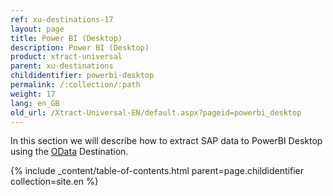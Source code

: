 ```yaml
---
ref: xu-destinations-17
layout: page
title: Power BI (Desktop)
description: Power BI (Desktop)
product: xtract-universal
parent: xu-destinations
childidentifier: powerbi-desktop
permalink: /:collection/:path
weight: 17
lang: en_GB
old_url: /Xtract-Universal-EN/default.aspx?pageid=powerbi_desktop
---
```


In this section we will describe how to extract SAP data to PowerBI Desktop using the [OData](./odata) Destination.

{% include _content/table-of-contents.html parent=page.childidentifier collection=site.en %}
